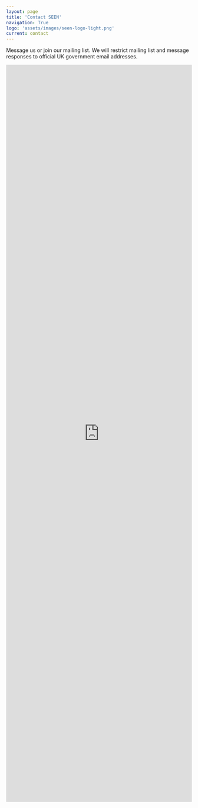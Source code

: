 ```yaml
---
layout: page
title: 'Contact SEEN'
navigation: True
logo: 'assets/images/seen-logo-light.png'
current: contact
---
```


Message us or join our mailing list. We will restrict mailing list and message responses to official UK government email addresses.

<iframe src="https://docs.google.com/forms/d/e/1FAIpQLSeCJIsm0T4C8V6ie5dxVy7NAsNpdSXvTl10RfQR4GwDRXhZTQ/viewform?embedded=true" width="100%" height="2000" frameborder="0" marginheight="0" marginwidth="0" scrolling="no">Loading…</iframe>


